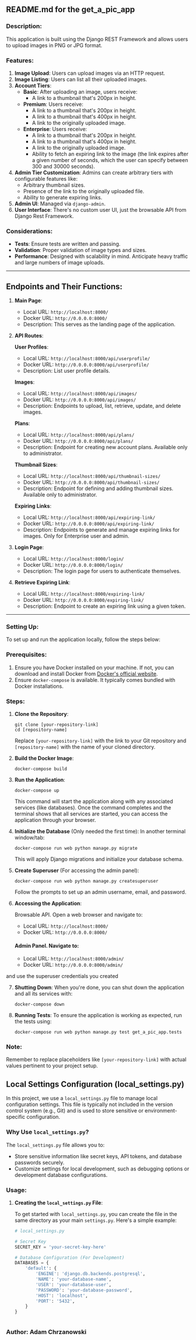 ## README.md for the get_a_pic_app

### Description:

This application is built using the Django REST Framework and allows users to upload images in PNG or JPG format.

### Features:

1. **Image Upload**: Users can upload images via an HTTP request.
2. **Image Listing**: Users can list all their uploaded images.
3. **Account Tiers**:
    - **Basic**: After uploading an image, users receive:
        - A link to a thumbnail that's 200px in height.
    - **Premium**: Users receive:
        - A link to a thumbnail that's 200px in height.
        - A link to a thumbnail that's 400px in height.
        - A link to the originally uploaded image.
    - **Enterprise**: Users receive:
        - A link to a thumbnail that's 200px in height.
        - A link to a thumbnail that's 400px in height.
        - A link to the originally uploaded image.
        - Ability to fetch an expiring link to the image (the link expires after a given number of seconds, which the
          user can specify between 300 and 30000 seconds).
4. **Admin Tier Customization**: Admins can create arbitrary tiers with configurable features like:
    - Arbitrary thumbnail sizes.
    - Presence of the link to the originally uploaded file.
    - Ability to generate expiring links.
5. **Admin UI**: Managed via `django-admin`.
6. **User Interface**: There's no custom user UI, just the browsable API from Django Rest Framework.

### Considerations:

- **Tests**: Ensure tests are written and passing.
- **Validation**: Proper validation of image types and sizes.
- **Performance**: Designed with scalability in mind. Anticipate heavy traffic and large numbers of image uploads.

---

## Endpoints and Their Functions:

1. **Main Page**:
    - Local URL: `http://localhost:8000/`
    - Docker URL: `http://0.0.0.0:8000/`
    - Description: This serves as the landing page of the application.

2. **API Routes**:

   **User Profiles**:
    - Local URL: `http://localhost:8000/api/userprofile/`
    - Docker URL: `http://0.0.0.0:8000/api/userprofile/`
    - Description: List user profile details.

   **Images**:
    - Local URL: `http://localhost:8000/api/images/`
    - Docker URL: `http://0.0.0.0:8000/api/images/`
    - Description: Endpoints to upload, list, retrieve, update, and delete images.

   **Plans**:
    - Local URL: `http://localhost:8000/api/plans/`
    - Docker URL: `http://0.0.0.0:8000/api/plans/`
    - Description: Endpoint for creating new account plans. Available only to administrator.

   **Thumbnail Sizes**:
    - Local URL: `http://localhost:8000/api/thumbnail-sizes/`
    - Docker URL: `http://0.0.0.0:8000/api/thumbnail-sizes/`
    - Description: Endpoint for defining and adding thumbnail sizes. Available only to administrator.

   **Expiring Links**:
    - Local URL: `http://localhost:8000/api/expiring-link/`
    - Docker URL: `http://0.0.0.0:8000/api/expiring-link/`
    - Description: Endpoints to generate and manage expiring links for images. Only for Enterprise user and admin.

3. **Login Page**:
    - Local URL: `http://localhost:8000/login/`
    - Docker URL: `http://0.0.0.0:8000/login/`
    - Description: The login page for users to authenticate themselves.

4. **Retrieve Expiring Link**:
    - Local URL: `http://localhost:8000/expiring-link/`
    - Docker URL: `http://0.0.0.0:8000/expiring-link/`
    - Description: Endpoint to create an expiring link using a given token.

---

### Setting Up:

To set up and run the application locally, follow the steps below:

### Prerequisites:

1. Ensure you have Docker installed on your machine. If not, you can download and install Docker
   from [Docker's official website](https://www.docker.com/get-started).
2. Ensure `docker-compose` is available. It typically comes bundled with Docker installations.

### Steps:

1. **Clone the Repository**:
   ```
   git clone [your-repository-link]
   cd [repository-name]
   ```

   Replace `[your-repository-link]` with the link to your Git repository and `[repository-name]` with the name of your
   cloned directory.

2. **Build the Docker Image**:
   ```
   docker-compose build
   ```

3. **Run the Application**:
   ```
   docker-compose up
   ```

   This command will start the application along with any associated services (like databases). Once the command
   completes and the terminal shows that all services are started, you can access the application through your browser.

4. **Initialize the Database** (Only needed the first time):
   In another terminal window/tab:
   ```
   docker-compose run web python manage.py migrate
   ```

   This will apply Django migrations and initialize your database schema.

5. **Create Superuser** (For accessing the admin panel):
   ```
   docker-compose run web python manage.py createsuperuser
   ```

   Follow the prompts to set up an admin username, email, and password.

6. **Accessing the Application**:

   Browsable API. Open a web browser and navigate to:
    - Local URL: `http://localhost:8000/`
    - Docker URL: `http://0.0.0.0:8000/`

   #### Admin Panel. Navigate to:

    - Local URL: `http://localhost:8000/admin/`
    - Docker URL: `http://0.0.0.0:8000/admin/`

and use the superuser credentials you created

7. **Shutting Down**:
   When you're done, you can shut down the application and all its services with:
   ```
   docker-compose down
   ```

8. **Running Tests**:
   To ensure the application is working as expected, run the tests using:
   ```
   docker-compose run web python manage.py test get_a_pic_app.tests
   ```

### Note:

Remember to replace placeholders like `[your-repository-link]` with actual values pertinent to your project setup.

## Local Settings Configuration (local_settings.py)

In this project, we use a `local_settings.py` file to manage local configuration settings. This file is typically not
included in the version control system (e.g., Git) and is used to store sensitive or environment-specific configuration.

### Why Use `local_settings.py`?

The `local_settings.py` file allows you to:

- Store sensitive information like secret keys, API tokens, and database passwords securely.
- Customize settings for local development, such as debugging options or development database configurations.

### Usage:

1. **Creating the `local_settings.py` File**:

   To get started with `local_settings.py`, you can create the file in the same directory as your main `settings.py`.
   Here's a simple example:

   ```python
   # local_settings.py

   # Secret Key
   SECRET_KEY = 'your-secret-key-here'

   # Database Configuration (For Development)
   DATABASES = {
       'default': {
           'ENGINE': 'django.db.backends.postgresql',
           'NAME': 'your-database-name',
           'USER': 'your-database-user',
           'PASSWORD': 'your-database-password',
           'HOST': 'localhost',
           'PORT': '5432',
       }
   }
   


### Author: Adam Chrzanowski
